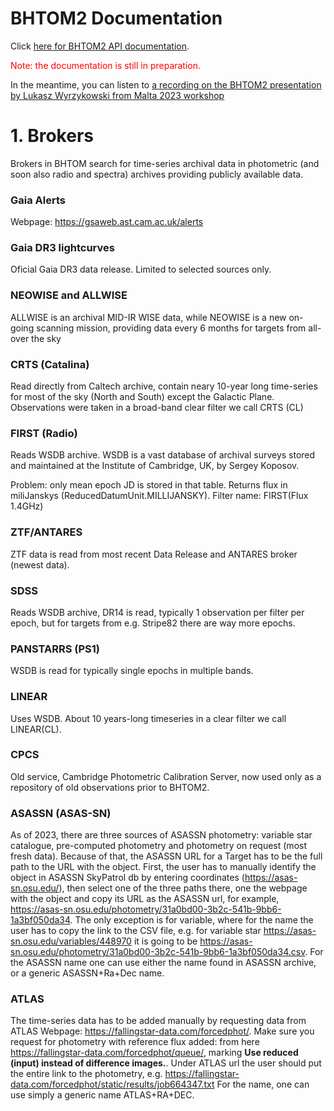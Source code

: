 
# BHTOM2 Documentation

Click [here for BHTOM2 API documentation](DocumentationAPI.md).


<p style="color:red">Note: the documentation is still in preparation.</p>

In the meantime, you can listen to [a recording on the BHTOM2 presentation by Lukasz Wyrzykowski from Malta 2023 workshop](https://www.youtube.com/watch?v=jzlkFjEZVz0)

# 1. Brokers

Brokers in BHTOM search for time-series archival data in photometric (and soon also radio and spectra) archives providing publicly available data.

### Gaia Alerts
Webpage: https://gsaweb.ast.cam.ac.uk/alerts

### Gaia DR3 lightcurves
Oficial Gaia DR3 data release. Limited to selected sources only.

### NEOWISE and ALLWISE
ALLWISE is an archival MID-IR WISE data, while NEOWISE is a new on-going scanning mission, providing data every 6 months for targets from all-over the sky

### CRTS (Catalina)
Read directly from Caltech archive, contain neary 10-year long time-series for most of the sky (North and South) except the Galactic Plane. Observations were taken in a broad-band clear filter we call CRTS (CL)

### FIRST (Radio)
Reads WSDB archive. WSDB is a vast database of archival surveys stored and maintained at the Institute of Cambridge, UK, by Sergey Koposov.

Problem: only mean epoch JD is stored in that table. 
Returns flux in miliJanskys (ReducedDatumUnit.MILLIJANSKY).
Filter name: FIRST(Flux 1.4GHz)

### ZTF/ANTARES

ZTF data is read from most recent Data Release and ANTARES broker (newest data). 

### SDSS 
Reads WSDB archive, DR14 is read,  typically 1 observation per filter per epoch, but for targets from e.g. Stripe82 there are way more epochs. 

### PANSTARRS (PS1)

WSDB is read for typically single epochs in multiple bands.

### LINEAR

Uses WSDB. About 10 years-long timeseries in a clear filter we call LINEAR(CL).


<!-- # AAVSO

URL for fetching AAVSO data is set in settings.py: AAVSO_API_PATH: str = 'https://www.aavso.org/vsx/index.php'

AAVSO name is set as a TargetExtra tag at target create with aavso_name = name by default. Later can be changed.  -->

### CPCS
Old service, Cambridge Photometric Calibration Server, now used only as a repository of old observations prior to BHTOM2. 

### ASASSN (ASAS-SN)
As of 2023, there are three sources of ASASSN photometry: variable star catalogue, pre-computed photometry and photometry on request (most fresh data). Because of that, the ASASSN URL for a Target has to be the full path to the URL with the object. First, the user has to manually identify the object in ASASSN SkyPatrol db by entering coordinates (https://asas-sn.osu.edu/), then select one of the three paths there, one the webpage with the object and copy its URL as the ASASSN url, for example, https://asas-sn.osu.edu/photometry/31a0bd00-3b2c-541b-9bb6-1a3bf050da34. The only exception is for variable, where for the name the user has to copy the link to the CSV file, e.g. 
for variable star https://asas-sn.osu.edu/variables/448970 it is going to be https://asas-sn.osu.edu/photometry/31a0bd00-3b2c-541b-9bb6-1a3bf050da34.csv.
For the ASASSN name one can use either the name found in ASASSN archive, or a generic ASASSN+Ra+Dec name.

### ATLAS
The time-series data has to be added manually by requesting data from ATLAS Webpage: https://fallingstar-data.com/forcedphot/.
Make sure you request for photometry with reference flux added: from here https://fallingstar-data.com/forcedphot/queue/, marking **Use reduced (input) instead of difference images.**. Under ATLAS url the user should put the entire link to the photometry, e.g. https://fallingstar-data.com/forcedphot/static/results/job664347.txt For the name, one can use simply a generic name ATLAS+RA+DEC.



